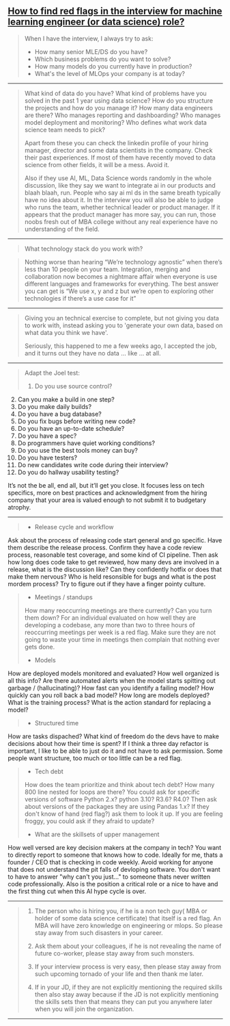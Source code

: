 ## [How to find red flags in the interview for machine learning engineer (or data science) role?](https://www.reddit.com/r/datascience/comments/1455mm2/how_to_find_red_flags_in_the_interview_for/)

> When I have the interview, I always try to ask:
> - How many senior MLE/DS do you have?
> - Which business problems do you want to solve?
> - How many models do you currently have in production?
> - What's the level of MLOps your company is at today?

---
>What kind of data do you have? What kind of problems have you solved in the past 1 year using data science? How do you structure the projects and how do you manage it? How many data engineers are there? Who manages reporting and dashboarding? Who manages model deployment and monitoring? Who defines what work data science team needs to pick?
>
> Apart from these you can check the linkedin profile of your hiring manager, director and some data scientists in the company. Check their past experiences. If most of them have recently moved to data science from other fields, it will be a mess. Avoid it.
>
> Also if they use AI, ML, Data Science words randomly in the whole discussion, like they say we want to integrate ai in our products and blaah blaah, run. People who say ai ml ds in the same breath typically have no idea about it. In the interview you will also be able to judge who runs the team, whether technical leader or product manager. If it appears that the product manager has more say, you can run, those noobs fresh out of MBA college without any real experience have no understanding of the field.

---
>What technology stack do you work with?

>Nothing worse than hearing “We’re technology agnostic” when there’s less than 10 people on your team. Integration, merging and collaboration now becomes a nightmare affair when everyone is use different languages and frameworks for everything. The best answer you can get is “We use x, y and z but we’re open to exploring other technologies if there’s a use case for it”

---
>Giving you an technical exercise to complete, but not giving you data to work with, instead asking you to 'generate your own data, based on what data you think we have'.
>
>Seriously, this happened to me a few weeks ago, I accepted the job, and it turns out they have no data ... like ... at all.

---
>Adapt the Joel test:
>
>1. Do you use source control?
2. Can you make a build in one step?
3. Do you make daily builds?
4. Do you have a bug database?
5. Do you fix bugs before writing new code?
6. Do you have an up-to-date schedule?
7. Do you have a spec?
8. Do programmers have quiet working conditions?
9. Do you use the best tools money can buy?
10. Do you have testers?
11. Do new candidates write code during their interview?
12. Do you do hallway usability testing?
>
It’s not the be all, end all, but it’ll get you close. It focuses less on tech specifics, more on best practices and acknowledgment from the hiring company that your area is valued enough to not submit it to budgetary atrophy.

---
>- Release cycle and workflow
>
Ask about the process of releasing code start general and go specific. Have them describe the release process. Confirm they have a code review process, reasonable test coverage, and some kind of CI pipeline. Then ask how long does code take to get reviewed, how many devs are involved in a release, what is the discussion like? Can they confidently hotfix or does that make them nervous? Who is held resonsible for bugs and what is the post mordem process? Try to figure out if they have a finger pointy culture.
>
>- Meetings / standups  
>
>How many reoccurring meetings are there currently? Can you turn them down? For an individual evaluated on how well they are developing a codebase, any more than two to three hours of reoccurring meetings per week is a red flag. Make sure they are not going to waste your time in meetings then complain that nothing ever gets done.
>
>- Models
>
How are deployed models monitored and evaluated? How well organized is all this info? Are there automated alerts when the model starts spitting out garbage / (hallucinating)? How fast can you identify a failing model? How quickly can you roll back a bad model? How long are models deployed? What is the training process? What is the action standard for replacing a model?
>
>- Structured time
>    
How are tasks dispached? What kind of freedom do the devs have to make decisions about how their time is spent? If I think a three day refactor is important, I like to be able to just do it and not have to ask permission. Some people want structure, too much or too little can be a red flag.
>
>- Tech debt  
>
>How does the team prioritize and think about tech debt? How many 800 line nested for loops are there? You could ask for specific versions of software Python 2.x? python 3.10? R3.6? R4.0? Then ask about versions of the packages they are using Pandas 1.x? If they don't know of hand (red flag?) ask them to look it up. If you are feeling froggy, you could ask if they afraid to update?
>
>- What are the skillsets of upper management  
>
How well versed are key decision makers at the company in tech? You want to directly report to someone that knows how to code. Ideally for me, thats a founder / CEO that is checking in code weekly. Avoid working for anyone that does not understand the pit falls of devloping software. You don't want to have to answer "why can't you just..." to someone thats never written code professionally. Also is the position a critical role or a nice to have and the first thing cut when this AI hype cycle is over.

---
>1. The person who is hiring you, if he is a non tech guy( MBA or holder of some data science certificate) that itself is a red flag. An MBA will have zero knowledge on engineering or mlops. So please stay away from such disasters in your career.
>
>2. Ask them about your colleagues, if he is not revealing the name of future co-worker, please stay away from such monsters.
>    
>3. If your interview process is very easy, then please stay away from such upcoming tornado of your life and then thank me later.
>    
>4. If in your JD, if they are not explicitly mentioning the required skills then also stay away because if the JD is not explicitly mentioning the skills sets then that means they can put you anywhere later when you will join the organization.

---
